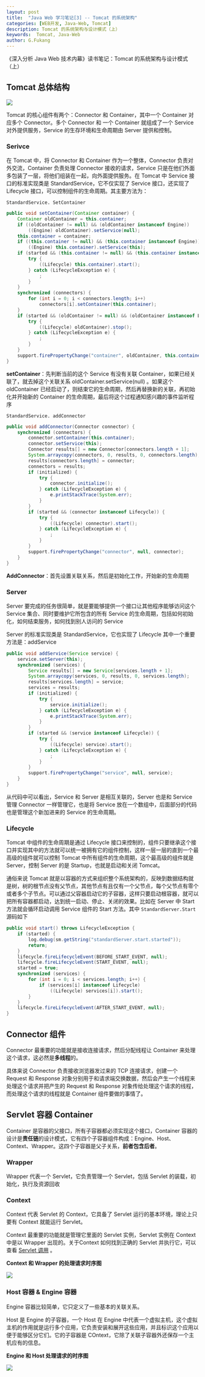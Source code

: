 ```yaml
---
layout: post
title:  "Java Web 学习笔记[3] -- Tomcat 的系统架构"
categories: [WEB开发, Java-Web, Tomcat]
description: Tomcat 的系统架构与设计模式（上）
keywords:  Tomcat, Java-Web
author: G.Fukang
---
```



《深入分析 Java Web 技术内幕》读书笔记：Tomcat 的系统架构与设计模式（上）

## Tomcat 总体结构

![](https://github.com/gongfukangEE/gongfukangEE.github.io/raw/master/_pic/Web/tomcat%20%E6%80%BB%E4%BD%93%E7%BB%93%E6%9E%84.jpg)

Tomcat 的核心组件有两个：Connector 和 Container，其中一个 Container 对应多个 Connector。多个 Connector 和 一个 Container 就组成了一个 Service 对外提供服务，Service 的生存环境和生命周期由 Server 提供和控制。

### Serivce

在 Tomcat 中，将 Connector 和 Container 作为一个整体，Connector 负责对外交流，Container 负责处理 Connector 接收的请求，Service 只是在他们外面多包装了一层，将他们组装在一起，向外面提供服务。在 Tomcat 中 Service 接口的标准实现类是 StandardService，它不仅实现了 Service 接口，还实现了 Lifecycle 接口，可以控制组件的生命周期。其主要方法为：

`StandardService. SetContainer`

```java
public void setContainer(Container container) {
    Container oldContainer = this.container;
    if ((oldContainer != null) && (oldContainer instanceof Engine))
        ((Engine) oldContainer).setService(null);
    this.container = container;
    if ((this.container != null) && (this.container instanceof Engine))
        ((Engine) this.container).setService(this);
    if (started && (this.container != null) && (this.container instanceof Lifecycle)) {
        try {
            ((Lifecycle) this.container).start();
        } catch (LifecycleException e) {
            ;
        }
    }
    synchronized (connectors) {
        for (int i = 0; i < connectors.length; i++)
            connectors[i].setContainer(this.container);
    }
    if (started && (oldContainer != null) && (oldContainer instanceof Lifecycle)) {
        try {
            ((Lifecycle) oldContainer).stop();
        } catch (LifecycleException e) {
            ;
        }
    }
    support.firePropertyChange("container", oldContainer, this.container);
}
```

**setContainer**：先判断当前的这个 Service 有没有关联 Container，如果已经关联了，就去掉这个关联关系 oldContainer.setService(null) 。如果这个 oldContainer 已经启动了，则结束它的生命周期，然后再替换新的关联，再初始化并开始新的 Container 的生命周期，最后将这个过程通知感兴趣的事件监听程序

`StandardService. addConnector`

```java
public void addConnector(Connector connector) {
    synchronized (connectors) {
        connector.setContainer(this.container);
        connector.setService(this);
        Connector results[] = new Connector[connectors.length + 1];
        System.arraycopy(connectors, 0, results, 0, connectors.length);
        results[connectors.length] = connector;
        connectors = results;
        if (initialized) {
            try {
                connector.initialize();
            } catch (LifecycleException e) {
                e.printStackTrace(System.err);
            }
        }
        if (started && (connector instanceof Lifecycle)) {
            try {
                ((Lifecycle) connector).start();
            } catch (LifecycleException e) {
                ;
            }
        }
        support.firePropertyChange("connector", null, connector);
    }
}
```

**AddConnector**：首先设置关联关系，然后是初始化工作，开始新的生命周期

### Server

Server 要完成的任务很简单，就是要能够提供一个接口让其他程序能够访问这个 Service 集合、同时要维护它所包含的所有 Service 的生命周期，包括如何初始化，如何结束服务，如何找到别人访问的 Service

Server 的标准实现类是 StandardService，它也实现了 Lifecycle 其中一个重要方法是：addService

```java
public void addService(Service service) {
    service.setServer(this);
    synchronized (services) {
        Service results[] = new Service[services.length + 1];
        System.arraycopy(services, 0, results, 0, services.length);
        results[services.length] = service;
        services = results;
        if (initialized) {
            try {
                service.initialize();
            } catch (LifecycleException e) {
                e.printStackTrace(System.err);
            }
        }
        if (started && (service instanceof Lifecycle)) {
            try {
                ((Lifecycle) service).start();
            } catch (LifecycleException e) {
                ;
            }
        }
        support.firePropertyChange("service", null, service);
    }
}
```

从代码中可以看出，Service 和 Server 是相互关联的，Server 也是和 Service 管理 Connector 一样管理它，也是将 Service 放在一个数组中，后面部分的代码也是管理这个新加进来的 Service 的生命周期。

### Lifecycle

Tomcat 中组件的生命周期是通过 Lifecycle 接口来控制的，组件只要继承这个接口并实现其中的方法就可以统一被拥有它的组件控制，这样一层一层的直到一个最高级的组件就可以控制 Tomcat 中所有组件的生命周期，这个最高级的组件就是 Server，控制 Server 的是 Startup，也就是启动和关闭 Tomcat。

通俗来说 Tomcat 就是以容器的方式来组织整个系统架构的，反映到数据结构就是树，树的根节点没有父节点，其他节点有且仅有一个父节点，每个父节点有零个或者多个子节点。可以通过父容器启动它的子容器，这样只要启动根容器，就可以把所有容器都启动，达到统一启动、停止、关闭的效果。比如在 Server 中 Start 方法就会循环启动调用 Service 组件的 Start 方法。其中 `StandardServer.Start`源码如下

```java
public void start() throws LifecycleException {
    if (started) {
        log.debug(sm.getString("standardServer.start.started"));
        return;
    }
    lifecycle.fireLifecycleEvent(BEFORE_START_EVENT, null);
    lifecycle.fireLifecycleEvent(START_EVENT, null);
    started = true;
    synchronized (services) {
        for (int i = 0; i < services.length; i++) {
            if (services[i] instanceof Lifecycle)
                ((Lifecycle) services[i]).start();
        }
    }
    lifecycle.fireLifecycleEvent(AFTER_START_EVENT, null);
}
```

## Connector 组件

Connector 最重要的功能就是接收连接请求，然后分配线程让 Container 来处理这个请求，这必然是**多线程**的。

具体来说 Connector 负责接收浏览器发过来的 TCP 连接请求，创建一个 Request 和 Response 对象分别用于和请求端交换数据，然后会产生一个线程来处理这个请求并把产生的 Request 和 Response 对象传给处理这个请求的线程，而处理这个请求的线程就是 Container 组件要做的事情了。

## Servlet 容器 Container 

Container 是容器的父接口，所有子容器都必须实现这个接口，Container 容器的设计是**责任链**的设计模式，它有四个子容器组件构成：Engine、Host、Context、Wrapper。这四个子容器是父子关系，**前者包含后者**。

### Wrapper

Wrapper 代表一个 Servlet，它负责管理一个 Servlet，包括 Servlet 的装载，初始化，执行及资源回收

### Context

Context 代表 Servlet 的 Context，它具备了 Servlet 运行的基本环境，理论上只要有 Context 就能运行 Servlet。

Context 最重要的功能就是管理它里面的 Servlet 实例，Servlet 实例在 Context 中是以 Wrapper 出现的。关于Context 如何找到正确的 Servlet 并执行它，可以查看 [Servlet 调用](https://gongfukangee.github.io/2018/05/12/Java-Web-1-Servlet/#servlet-%E8%B0%83%E7%94%A8) 。

**Context 和 Wrapper 的处理请求时序图**

![](https://github.com/gongfukangEE/gongfukangEE.github.io/raw/master/_pic/Web/Tomcat%20Wrapper%26Context.png)

### Host 容器 & Engine 容器

Engine 容器比较简单，它只定义了一些基本的关联关系。

Host 是 Engine 的子容器，一个 Host 在 Engine 中代表一个虚拟主机，这个虚拟主机的作用就是运行多个应用，它负责安装和展开这些应用，并且标识这个应用以便于能够区分它们。它的子容器是 COntext，它除了关联子容器外还保存一个主机应有的信息。

**Engine 和 Host 处理请求的时序图**

![](https://github.com/gongfukangEE/gongfukangEE.github.io/raw/master/_pic/Web/Tomcat%20Host%26Engine.png)




